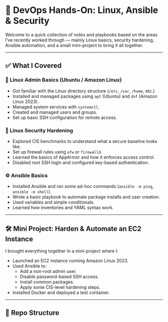 # 🔧 DevOps Hands-On: Linux, Ansible & Security

Welcome to a quick collection of notes and playbooks based on the areas I’ve recently worked through — mainly Linux basics, security hardening, Ansible automation, and a small mini-project to bring it all together.

---

## ✅ What I Covered

### 🐧 Linux Admin Basics (Ubuntu / Amazon Linux)
- Got familiar with the Linux directory structure (`/etc`, `/var`, `/home`, etc.)
- Installed and managed packages using `apt` (Ubuntu) and `dnf` (Amazon Linux 2023).
- Managed system services with `systemctl`.
- Created and managed users and groups.
- Set up basic SSH configuration for remote access.

### 🔐 Linux Security Hardening
- Explored CIS benchmarks to understand what a secure baseline looks like.
- Set up firewall rules using `ufw` or `firewalld`.
- Learned the basics of AppArmor and how it enforces access control.
- Disabled root SSH login and configured key-based authentication.

### ⚙️ Ansible Basics
- Installed Ansible and ran some ad-hoc commands (`ansible -m ping`, `ansible -m shell`).
- Wrote a basic playbook to automate package installs and user creation.
- Used variables and simple conditionals.
- Learned how inventories and YAML syntax work.

---

## 🛠 Mini Project: Harden & Automate an EC2 Instance

I brought everything together in a mini-project where I:

- Launched an EC2 instance running Amazon Linux 2023.
- Used Ansible to:
  - Add a non-root admin user.
  - Disable password-based SSH access.
  - Install common packages.
  - Apply some CIS-level hardening steps.
- Installed Docker and deployed a test container.

---

## 📁 Repo Structure
